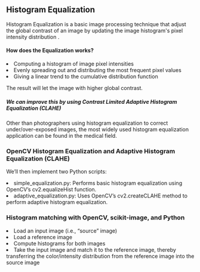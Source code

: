 ## Histogram Equalization
Histogram Equalization is a basic image processing technique that adjust the global contrast of an image by updating the image histogram's pixel intensity distribution .

#### How does the Equalization works?
<li> Computing a histogram of image pixel intensities</li>
<li> Evenly spreading out and distributing the most frequent pixel values</li>
<li> Giving a linear trend to the cumulative distribution function</li>

The result will let the image with higher global contrast.

##### We can improve this by using Contrast Limited Adaptive Histogram Equalization (CLAHE)


Other than photographers using histogram equalization to correct under/over-exposed images, the most widely used histogram equalization application can be found in the medical field.

### OpenCV Histogram Equalization and Adaptive Histogram Equalization (CLAHE)
We’ll then implement two Python scripts:

<li>simple_equalization.py: Performs basic histogram equalization using OpenCV’s cv2.equalizeHist function.
<li>adaptive_equalization.py: Uses OpenCV’s cv2.createCLAHE method to perform adaptive histogram equalization.



### Histogram matching with OpenCV, scikit-image, and Python
<li> Load an input image (i.e., “source” image)
<li>Load a reference image
<li>Compute histograms for both images
<li>Take the input image and match it to the reference image, thereby transferring the color/intensity distribution from the reference image into the source image</li>